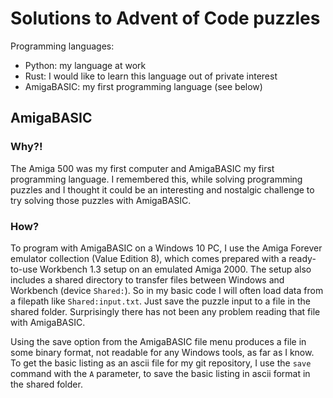 # Solutions to Advent of Code puzzles

Programming languages:

- Python: my language at work
- Rust: I would like to learn this language out of private interest
- AmigaBASIC: my first programming language (see below)


## AmigaBASIC

### Why?!

The Amiga 500 was my first computer and AmigaBASIC my first programming language.
I remembered this, while solving programming puzzles and I thought it could be an interesting and nostalgic challenge to try solving those puzzles with AmigaBASIC.

### How?

To program with AmigaBASIC on a Windows 10 PC, I use the Amiga Forever emulator collection (Value Edition 8), which comes prepared with a ready-to-use Workbench 1.3 setup on an emulated Amiga 2000. The setup also includes a shared directory to transfer files between Windows and Workbench (device ``Shared:``). So in my basic code I will often load data from a filepath like ``Shared:input.txt``. Just save the puzzle input to a file in the shared folder. Surprisingly there has not been any problem reading that file with AmigaBASIC.

Using the save option from the AmigaBASIC file menu produces a file in some binary format, not readable for any Windows tools, as far as I know.
To get the basic listing as an ascii file for my git repository, I use the ``save`` command with the ``A`` parameter, to save the basic listing in ascii format in the shared folder.
